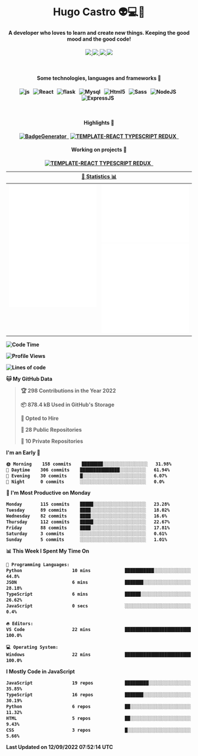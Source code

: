 <h1 align="center">Hugo Castro 👽💻🌌</h1>
<h4 align="center">A developer who loves to learn and create new things. Keeping the good mood and the good code!<h4/>
<p align="center">
		<a href="https://stackoverflow.com/users/11444549/hugo">
		<img src="https://img.shields.io/badge/-Stackoverflow-79db75?style=for-the-badge&logo=Stackoverflow&logoColor=white" />
	</a>
		<a href="https://api.whatsapp.com/send?phone=5532988940411text=Oii, vim pelo github!">
		<img src="https://img.shields.io/badge/WHATSAPP-79db75.svg?&style=for-the-badge&logo=whatsapp&logoColor=white" />
	</a>
		<a href="mailto:hugocastrohc@outlook.com">
		<img src="https://img.shields.io/badge/email-79db75.svg?&style=for-the-badge&logo=protonmail&logoColor=white" />
	<a href="https://open.spotify.com/user/22uat6ppbmvcvyia5me7tdmci">
		<img src="https://img.shields.io/badge/spotify-79db75.svg?&style=for-the-badge&logo=spotify&logoColor=white" />
	</a>
</p>

<br>

<h4 align="center"> Some technologies, languages and frameworks 🚀<h4/>
<p align="center">
	<img src="https://img.shields.io/badge/javascript-79db75.svg?&style=for-the-badge&logo=javascript&logoColor=white" alt="js" />&nbsp;&nbsp;
	<img src="https://img.shields.io/badge/-React-79db75?style=for-the-badge&logo=react&logoColor=white" alt="React" />&nbsp;&nbsp;
	<img src="https://img.shields.io/badge/flask-79db75.svg?&style=for-the-badge&logo=flask&logoColor=white" alt="flask" />&nbsp;&nbsp;
	<img src="https://img.shields.io/badge/mysql-79db75.svg?style=for-the-badge&logo=mysql&logoColor=white" alt="Mysql" />&nbsp;&nbsp;
	<img src="https://img.shields.io/badge/html5-79db75.svg?style=for-the-badge&logo=html5&logoColor=white" alt="Html5" />&nbsp;&nbsp;
	<img src="https://img.shields.io/badge/sass-79db75.svg?style=for-the-badge&logo=sass&logoColor=white" alt="Sass" />&nbsp;&nbsp;
	<img src="https://img.shields.io/badge/node.js-79db75.svg?style=for-the-badge&" alt="NodeJS" />&nbsp;&nbsp;
	<img src="https://img.shields.io/badge/express.js-79db75.svg?style=for-the-badge&" alt="ExpressJS" />&nbsp;&nbsp;
	

</p>

<br>
<h4 align="center"> Highlights 🔆<h4/>
<p align="center">
	  <a text-decoration="none" href="https://pypi.org/project/BadgeGenerator"><img src="https://img.shields.io/badge/BadgeGenerator-79db75.svg?style=for-the-badge&logo=pythonfor-the-badge&logo=django" alt="BadgeGenerator" />&nbsp;&nbsp;<a/>
	<a text-decoration="none" href="https://www.npmjs.com/package/cra-template-typescript-redux-react"><img src="https://img.shields.io/badge/template%20React%20typescript%20redux-79db75.svg?style=for-the-badge" alt="TEMPLATE-REACT TYPESCRIPT REDUX" />&nbsp;&nbsp;<a/>
</p>
<h4 align="center"> Working on projects 🔨<h4/>
	
<p align="center">
		<a text-decoration="none" href="https://www.npmjs.com/package/cra-template-typescript-redux-react"><img src="https://img.shields.io/badge/template%20React%20typescript%20redux-79db75.svg?style=for-the-badge" alt="TEMPLATE-REACT TYPESCRIPT REDUX" />&nbsp;&nbsp;<a/>
</p>

<table>
	<tr>
	    <th colspan="2" align="center">
	      <a href="" >🧩 Statistics 📊 </a>
	    </th>
	</tr>
	<tr>
	    <th valign="top" width="600"><img src="https://github.com/HugoCastroBR/HugoCastroBR/blob/master/Isometric.svg"  /></th>
	    <th width="600"><img src="https://github.com/HugoCastroBR/HugoCastroBR/blob/master/metrics.plugin.habits.svg"  />
		<img src="https://github.com/HugoCastroBR/HugoCastroBR/blob/master/metrics.plugin.activity.svg"  />
	    </th>
  	</tr>
	
<table/>

<!--START_SECTION:waka-->
![Code Time](http://img.shields.io/badge/Code%20Time-736%20hrs%2032%20mins-blue)

![Profile Views](http://img.shields.io/badge/Profile%20Views-6-blue)

![Lines of code](https://img.shields.io/badge/From%20Hello%20World%20I%27ve%20Written-466%20Thousand%20lines%20of%20code-blue)

**🐱 My GitHub Data** 

> 🏆 298 Contributions in the Year 2022
 > 
> 📦 878.4 kB Used in GitHub's Storage 
 > 
> 💼 Opted to Hire
 > 
> 📜 28 Public Repositories 
 > 
> 🔑 10 Private Repositories  
 > 
**I'm an Early 🐤** 

```text
🌞 Morning    158 commits    ████████░░░░░░░░░░░░░░░░░   31.98% 
🌆 Daytime    306 commits    ███████████████░░░░░░░░░░   61.94% 
🌃 Evening    30 commits     █░░░░░░░░░░░░░░░░░░░░░░░░   6.07% 
🌙 Night      0 commits      ░░░░░░░░░░░░░░░░░░░░░░░░░   0.0%

```
📅 **I'm Most Productive on Monday** 

```text
Monday       115 commits    █████░░░░░░░░░░░░░░░░░░░░   23.28% 
Tuesday      89 commits     ████░░░░░░░░░░░░░░░░░░░░░   18.02% 
Wednesday    82 commits     ████░░░░░░░░░░░░░░░░░░░░░   16.6% 
Thursday     112 commits    █████░░░░░░░░░░░░░░░░░░░░   22.67% 
Friday       88 commits     ████░░░░░░░░░░░░░░░░░░░░░   17.81% 
Saturday     3 commits      ░░░░░░░░░░░░░░░░░░░░░░░░░   0.61% 
Sunday       5 commits      ░░░░░░░░░░░░░░░░░░░░░░░░░   1.01%

```


📊 **This Week I Spent My Time On** 

```text
💬 Programming Languages: 
Python                   10 mins             ███████████░░░░░░░░░░░░░░   44.8% 
JSON                     6 mins              ███████░░░░░░░░░░░░░░░░░░   28.18% 
TypeScript               6 mins              ██████░░░░░░░░░░░░░░░░░░░   26.62% 
JavaScript               0 secs              ░░░░░░░░░░░░░░░░░░░░░░░░░   0.4%

🔥 Editors: 
VS Code                  22 mins             █████████████████████████   100.0%

💻 Operating System: 
Windows                  22 mins             █████████████████████████   100.0%

```

**I Mostly Code in JavaScript** 

```text
JavaScript               19 repos            █████████░░░░░░░░░░░░░░░░   35.85% 
TypeScript               16 repos            ███████░░░░░░░░░░░░░░░░░░   30.19% 
Python                   6 repos             ██░░░░░░░░░░░░░░░░░░░░░░░   11.32% 
HTML                     5 repos             ██░░░░░░░░░░░░░░░░░░░░░░░   9.43% 
CSS                      3 repos             █░░░░░░░░░░░░░░░░░░░░░░░░   5.66%

```



 Last Updated on 12/09/2022 07:52:14 UTC
<!--END_SECTION:waka-->



